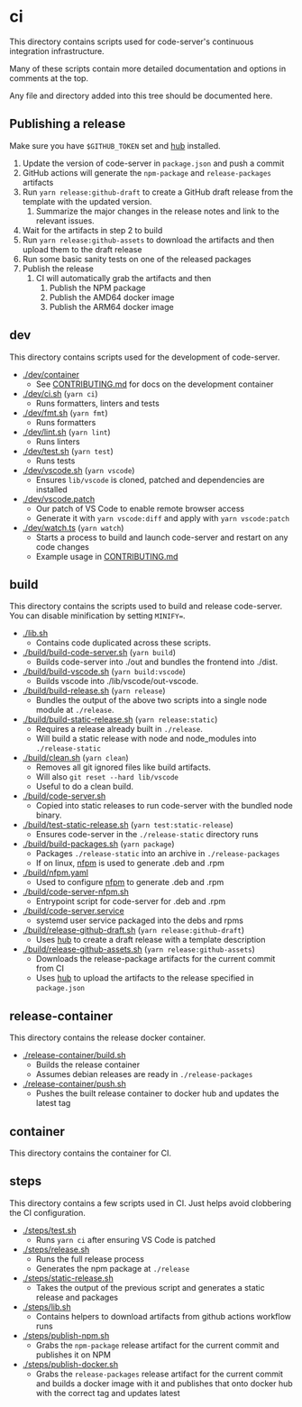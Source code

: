 # ci

This directory contains scripts used for code-server's continuous integration infrastructure.

Many of these scripts contain more detailed documentation and options in comments at the top.

Any file and directory added into this tree should be documented here.

## Publishing a release

Make sure you have `$GITHUB_TOKEN` set and [hub](https://github.com/github/hub) installed.

1. Update the version of code-server in `package.json` and push a commit
1. GitHub actions will generate the `npm-package` and `release-packages` artifacts
1. Run `yarn release:github-draft` to create a GitHub draft release from the template with
   the updated version.
   1. Summarize the major changes in the release notes and link to the relevant issues.
1. Wait for the artifacts in step 2 to build
1. Run `yarn release:github-assets` to download the artifacts and then upload them to the draft release
1. Run some basic sanity tests on one of the released packages
1. Publish the release
   1. CI will automatically grab the artifacts and then
      1. Publish the NPM package
      1. Publish the AMD64 docker image
      1. Publish the ARM64 docker image

## dev

This directory contains scripts used for the development of code-server.

- [./dev/container](./dev/container)
  - See [CONTRIBUTING.md](../doc/CONTRIBUTING.md) for docs on the development container
- [./dev/ci.sh](./dev/ci.sh) (`yarn ci`)
  - Runs formatters, linters and tests
- [./dev/fmt.sh](./dev/fmt.sh) (`yarn fmt`)
  - Runs formatters
- [./dev/lint.sh](./dev/lint.sh) (`yarn lint`)
  - Runs linters
- [./dev/test.sh](./dev/test.sh) (`yarn test`)
  - Runs tests
- [./dev/vscode.sh](./dev/vscode.sh) (`yarn vscode`)
  - Ensures `lib/vscode` is cloned, patched and dependencies are installed
- [./dev/vscode.patch](./dev/vscode.patch)
  - Our patch of VS Code to enable remote browser access
  - Generate it with `yarn vscode:diff` and apply with `yarn vscode:patch`
- [./dev/watch.ts](./dev/watch.ts) (`yarn watch`)
  - Starts a process to build and launch code-server and restart on any code changes
  - Example usage in [CONTRIBUTING.md](../doc/CONTRIBUTING.md)

## build

This directory contains the scripts used to build and release code-server.
You can disable minification by setting `MINIFY=`.

- [./lib.sh](./lib.sh)
  - Contains code duplicated across these scripts.
- [./build/build-code-server.sh](./build/build-code-server.sh) (`yarn build`)
  - Builds code-server into ./out and bundles the frontend into ./dist.
- [./build/build-vscode.sh](./build/build-vscode.sh) (`yarn build:vscode`)
  - Builds vscode into ./lib/vscode/out-vscode.
- [./build/build-release.sh](./build/build-release.sh) (`yarn release`)
  - Bundles the output of the above two scripts into a single node module at `./release`.
- [./build/build-static-release.sh](./build/build-static-release.sh) (`yarn release:static`)
  - Requires a release already built in `./release`.
  - Will build a static release with node and node_modules into `./release-static`
- [./build/clean.sh](./build/clean.sh) (`yarn clean`)
  - Removes all git ignored files like build artifacts.
  - Will also `git reset --hard lib/vscode`
  - Useful to do a clean build.
- [./build/code-server.sh](./build/code-server.sh)
  - Copied into static releases to run code-server with the bundled node binary.
- [./build/test-static-release.sh](./build/test-static-release.sh) (`yarn test:static-release`)
  - Ensures code-server in the `./release-static` directory runs
- [./build/build-packages.sh](./build/build-packages.sh) (`yarn package`)
  - Packages `./release-static` into an archive in `./release-packages`
  - If on linux, [nfpm](https://github.com/goreleaser/nfpm) is used to generate .deb and .rpm
- [./build/nfpm.yaml](./build/nfpm.yaml)
  - Used to configure [nfpm](https://github.com/goreleaser/nfpm) to generate .deb and .rpm
- [./build/code-server-nfpm.sh](./build/code-server-nfpm.sh)
  - Entrypoint script for code-server for .deb and .rpm
- [./build/code-server.service](./build/code-server.service)
  - systemd user service packaged into the debs and rpms
- [./build/release-github-draft.sh](./build/release-github-draft.sh) (`yarn release:github-draft`)
  - Uses [hub](https://github.com/github/hub) to create a draft release with a template description
- [./build/release-github-assets.sh](./build/release-github-assets.sh) (`yarn release:github-assets`)
  - Downloads the release-package artifacts for the current commit from CI
  - Uses [hub](https://github.com/github/hub) to upload the artifacts to the release
    specified in `package.json`

## release-container

This directory contains the release docker container.

- [./release-container/build.sh](./release-container/build.sh)
  - Builds the release container
  - Assumes debian releases are ready in `./release-packages`
- [./release-container/push.sh](./release-container/push.sh)
  - Pushes the built release container to docker hub and updates the latest tag

## container

This directory contains the container for CI.

## steps

This directory contains a few scripts used in CI.
Just helps avoid clobbering the CI configuration.

- [./steps/test.sh](./steps/test.sh)
  - Runs `yarn ci` after ensuring VS Code is patched
- [./steps/release.sh](./steps/release.sh)
  - Runs the full release process
  - Generates the npm package at `./release`
- [./steps/static-release.sh](./steps/static-release.sh)
  - Takes the output of the previous script and generates a static release and packages
- [./steps/lib.sh](./steps/lib.sh)
  - Contains helpers to download artifacts from github actions workflow runs
- [./steps/publish-npm.sh](./steps/publish-npm.sh)
  - Grabs the `npm-package` release artifact for the current commit and publishes it on NPM
- [./steps/publish-docker.sh](./steps/publish-docker.sh)
  - Grabs the `release-packages` release artifact for the current commit and
    builds a docker image with it and publishes that onto docker hub with the
    correct tag and updates latest
